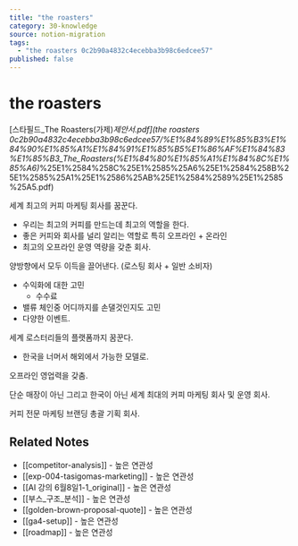 ```yaml
---
title: "the roasters"
category: 30-knowledge
source: notion-migration
tags:
  - "the roasters 0c2b90a4832c4ecebba3b98c6edcee57"
published: false
---
```


# the roasters

[스타필드\_The Roasters(가제)*제안서.pdf](the roasters 0c2b90a4832c4ecebba3b98c6edcee57/%E1%84%89%E1%85%B3%E1%84%90%E1%85%A1%E1%84%91%E1%85%B5%E1%86%AF%E1%84%83%E1%85%B3\_The\_Roasters(%E1%84%80%E1%85%A1%E1%84%8C%E1%85%A6)*%25E1%2584%258C%25E1%2585%25A6%25E1%2584%258B%25E1%2585%25A1%25E1%2586%25AB%25E1%2584%2589%25E1%2585%25A5.pdf)

세계 최고의 커피 마케팅 회사를 꿈꾼다.

* 우리는 최고의 커피를 만드는데 최고의 역할을 한다.
* 좋은 커피와 회사를 널리 알리는 역할로 특히 오프라인 + 온라인
* 최고의 오프라인 운영 역량을 갖춘 회사.

양방향에서 모두 이득을 끌어낸다. (로스팅 회사 + 일반 소비자)

* 수익화에 대한 고민
  * 수수료
* 밸류 체인중 어디까지를 손댈것인지도 고민
* 다양한 이벤트.

세계 로스터리들의 플랫폼까지 꿈꾼다.

* 한국을 너머서 해외에서 가능한 모델로.

오프라인 영업력을 갖춤.

단순 매장이 아닌 그리고 한국이 아닌 세계 최대의 커피 마케팅 회사 및 운영 회사.

커피 전문 마케팅 브랜딩 총괄 기획 회사.

## Related Notes
- [[competitor-analysis]] - 높은 연관성
- [[exp-004-tasigomas-marketing]] - 높은 연관성
- [[AI 강의 6월8일1-1_original]] - 높은 연관성
- [[부스_구조_분석]] - 높은 연관성
- [[golden-brown-proposal-quote]] - 높은 연관성
- [[ga4-setup]] - 높은 연관성
- [[roadmap]] - 높은 연관성
